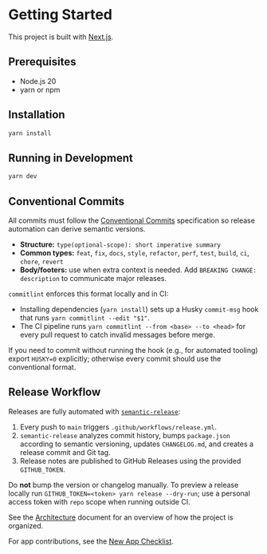 # Getting Started

This project is built with [Next.js](https://nextjs.org/).

## Prerequisites

- Node.js 20
- yarn or npm

## Installation

```bash
yarn install
```

## Running in Development

```bash
yarn dev
```

## Conventional Commits

All commits must follow the [Conventional Commits](https://www.conventionalcommits.org) specification so release automation can
derive semantic versions.

- **Structure:** `type(optional-scope): short imperative summary`
- **Common types:** `feat`, `fix`, `docs`, `style`, `refactor`, `perf`, `test`, `build`, `ci`, `chore`, `revert`
- **Body/footers:** use when extra context is needed. Add `BREAKING CHANGE: description` to communicate major releases.

`commitlint` enforces this format locally and in CI:

- Installing dependencies (`yarn install`) sets up a Husky `commit-msg` hook that runs `yarn commitlint --edit "$1"`.
- The CI pipeline runs `yarn commitlint --from <base> --to <head>` for every pull request to catch invalid messages before
  merge.

If you need to commit without running the hook (e.g., for automated tooling) export `HUSKY=0` explicitly; otherwise every commit
should use the conventional format.

## Release Workflow

Releases are fully automated with [`semantic-release`](https://semantic-release.gitbook.io/semantic-release/):

1. Every push to `main` triggers `.github/workflows/release.yml`.
2. `semantic-release` analyzes commit history, bumps `package.json` according to semantic versioning, updates `CHANGELOG.md`, and
   creates a release commit and Git tag.
3. Release notes are published to GitHub Releases using the provided `GITHUB_TOKEN`.

Do **not** bump the version or changelog manually. To preview a release locally run `GITHUB_TOKEN=<token> yarn release --dry-run`;
use a personal access token with `repo` scope when running outside CI.

See the [Architecture](./architecture.md) document for an overview of how the project is organized.

For app contributions, see the [New App Checklist](./new-app-checklist.md).
